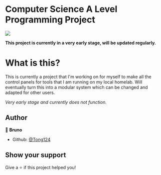 # Computer Science A Level Programming Project
<a href="https://www.javascript.com/"><img src="https://img.shields.io/badge/Made%20with-Godot-blue.svg"/></a>

<strong>This project is currently in a very early stage, will be updated regularly.</strong>

# What is this?
This is currently a project that I'm working on for myself to make all the control panels for tools that I am running on my local homelab. Will eventually turn this into a modular system which can be changed and adapted for other users.

<i>Very early stage and currently does not function.</i>

## Author

👤 **Bruno**

* Github: [@Tong124](https://github.com/Tongy124)

## Show your support

Give a ⭐️ if this project helped you!
